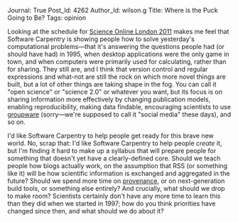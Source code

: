 Journal: True
Post_Id: 4262
Author_Id: wilson.g
Title: Where is the Puck Going to Be?
Tags: opinion

<p>Looking at the schedule for <a href="http://www.scienceonlinelondon.org/">Science Online London 2011</a> makes me feel that Software Carpentry is showing people how to solve yesterday's computational problems&mdash;that it's answering the questions people had (or should have had) in 1995, when desktop applications were the only game in town, and when computers were primarily used for calculating, rather than for sharing. They still are, and I think that version control and regular expressions and what-not are still the rock on which more novel things are built, but a lot of other things are taking shape in the fog. You can call it "open science" or "science 2.0" or whatever you want, but its focus is on sharing information more effectively by changing publication models, enabling reproducibility, making data findable, encouraging scientists to use <a href="http://jonudell.net/GroupwareReport.html">groupware</a> (sorry&mdash;we're supposed to call it "social media" these days), and so on.</p>
<p>I'd like Software Carpentry to help people get ready for this brave new world. No, scrap that: I'd like Software Carpentry to help people <em>create</em> it, but I'm finding it hard to make up a syllabus that will prepare people for something that doesn't yet have a clearly-defined core. Should we teach people how blogs actually work, on the assumption that RSS (or something like it) will be how scientific information is exchanged and aggregated in the future? Should we spend more time on <a href="/4_0/essays/provenance.html">provenance</a>, or on next-generation build tools, or something else entirely? And crucially, what should we drop to make room? Scientists certainly don't have any more time to learn this than they did when we started in 1997; how do you think priorities have changed since then, and what should we do about it?</p>
